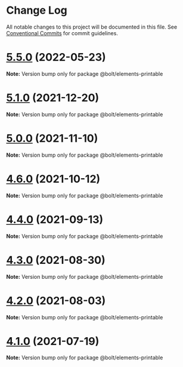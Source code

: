 # Change Log

All notable changes to this project will be documented in this file.
See [Conventional Commits](https://conventionalcommits.org) for commit guidelines.

# [5.5.0](https://github.com/boltdesignsystem/bolt/tree/master/packages/elements/bolt-printable/compare/v5.4.0...v5.5.0) (2022-05-23)

**Note:** Version bump only for package @bolt/elements-printable





# [5.1.0](https://github.com/boltdesignsystem/bolt/tree/master/packages/elements/bolt-printable/compare/v5.0.1...v5.1.0) (2021-12-20)

**Note:** Version bump only for package @bolt/elements-printable





# [5.0.0](https://github.com/boltdesignsystem/bolt/tree/master/packages/elements/bolt-printable/compare/v4.7.0...v5.0.0) (2021-11-10)

**Note:** Version bump only for package @bolt/elements-printable





# [4.6.0](https://github.com/boltdesignsystem/bolt/tree/master/packages/elements/bolt-printable/compare/v4.5.1...v4.6.0) (2021-10-12)

**Note:** Version bump only for package @bolt/elements-printable





# [4.4.0](https://github.com/boltdesignsystem/bolt/tree/master/packages/elements/bolt-printable/compare/v4.3.0...v4.4.0) (2021-09-13)

**Note:** Version bump only for package @bolt/elements-printable





# [4.3.0](https://github.com/boltdesignsystem/bolt/tree/master/packages/elements/bolt-printable/compare/v4.2.3...v4.3.0) (2021-08-30)

**Note:** Version bump only for package @bolt/elements-printable





# [4.2.0](https://github.com/boltdesignsystem/bolt/tree/master/packages/elements/bolt-printable/compare/v4.1.1...v4.2.0) (2021-08-03)

**Note:** Version bump only for package @bolt/elements-printable





# [4.1.0](https://github.com/boltdesignsystem/bolt/tree/master/packages/elements/bolt-printable/compare/v4.0.2...v4.1.0) (2021-07-19)

**Note:** Version bump only for package @bolt/elements-printable
